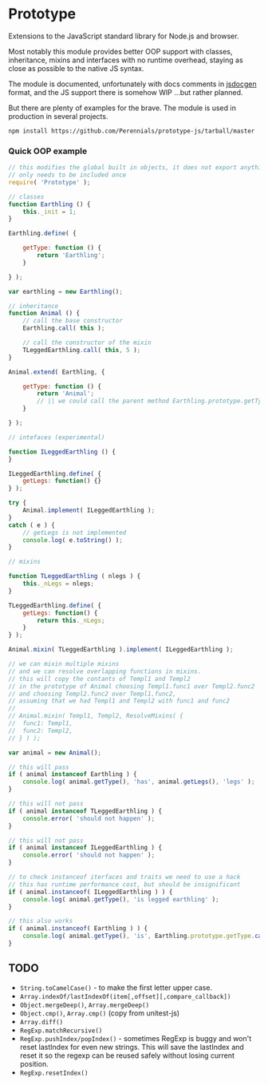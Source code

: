 Prototype
=========
Extensions to the JavaScript standard library for Node.js and browser.

Most notably this module provides better OOP support with classes,
inheritance, mixins and interfaces with no runtime overhead, staying
as close as possible to the native JS syntax.

The module is documented, unfortunately with docs comments in [jsdocgen](https://github.com/Perennials/jsdocgen)
format, and the JS support there is somehow WIP ...but rather planned.

But there are plenty of examples for the brave. The module is used in production
in several projects.

```
npm install https://github.com/Perennials/prototype-js/tarball/master
```

### Quick OOP example

```js
// this modifies the global built in objects, it does not export anything
// only needs to be included once
require( 'Prototype' );

// classes
function Earthling () {
	this._init = 1;
}

Earthling.define( {

	getType: function () {
		return 'Earthling';
	}

} );

var earthling = new Earthling();

// inheritance
function Animal () {
	// call the base constructor
	Earthling.call( this );

	// call the constructor of the mixin
	TLeggedEarthling.call( this, 5 );
}

Animal.extend( Earthling, {

	getType: function () {
		return 'Animal';
		// || we could call the parent method Earthling.prototype.getType.call( this );
	}

} );

// intefaces (experimental)

function ILeggedEarthling () {
}

ILeggedEarthling.define( {
	getLegs: function() {}
} );

try {
	Animal.implement( ILeggedEarthling );
}
catch ( e ) {
	// getLegs is not implemented
	console.log( e.toString() );
}

// mixins

function TLeggedEarthling ( nlegs ) {
	this._nLegs = nlegs;
}

TLeggedEarthling.define( {
	getLegs: function() {
		return this._nLegs;
	}
} );

Animal.mixin( TLeggedEarthling ).implement( ILeggedEarthling );

// we can mixin multiple mixins
// and we can resolve overlapping functions in mixins.
// this will copy the contants of Templ1 and Templ2
// in the prototype of Animal choosing Templ1.func1 over Templ2.func2
// and choosing Templ2.func2 over Templ1.func2,
// assuming that we had Templ1 and Templ2 with func1 and func2
//
// Animal.mixin( Templ1, Templ2, ResolveMixins( {
// 	func1: Templ1,
// 	func2: Templ2,
// } ) );

var animal = new Animal();

// this will pass
if ( animal instanceof Earthling ) {
	console.log( animal.getType(), 'has', animal.getLegs(), 'legs' );
}

// this will not pass
if ( animal instanceof TLeggedEarthling ) {
	console.error( 'should not happen' );
}

// this will not pass
if ( animal instanceof ILeggedEarthling ) {
	console.error( 'should not happen' );
}

// to check instanceof iterfaces and traits we need to use a hack
// this has runtime performance cost, but should be insignificant
if ( animal.instanceof( ILeggedEarthling ) ) {
	console.log( animal.getType(), 'is legged earthling' );
}

// this also works
if ( animal.instanceof( Earthling ) ) {
	console.log( animal.getType(), 'is', Earthling.prototype.getType.call( animal ) );
}
```

TODO
----

* `String.toCamelCase()` - to make the first letter upper case.
* `Array.indexOf/lastIndexOf(item[,offset][,compare_callback])`
* `Object.mergeDeep()`, `Array.mergeDeep()`
* `Object.cmp()`, `Array.cmp()` (copy from unitest-js)
* `Array.diff()`
* `RegExp.matchRecursive()`
* `RegExp.pushIndex/popIndex()` - sometimes RegExp is buggy and won't reset
  lastIndex for even new strings. This will save the lastIndex and reset it so
  the regexp can be reused safely without losing current position.
* `RegExp.resetIndex()`

